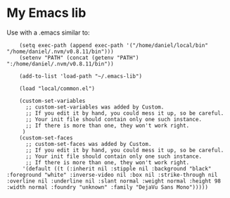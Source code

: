 # My Emacs lib

Use with a .emacs similar to:

        (setq exec-path (append exec-path '("/home/daniel/local/bin" "/home/daniel/.nvm/v0.8.11/bin")))
        (setenv "PATH" (concat (getenv "PATH") ":/home/daniel/.nvm/v0.8.11/bin"))
        
        (add-to-list 'load-path "~/.emacs-lib")
        
        (load "local/common.el")
        
        (custom-set-variables
          ;; custom-set-variables was added by Custom.
          ;; If you edit it by hand, you could mess it up, so be careful.
          ;; Your init file should contain only one such instance.
          ;; If there is more than one, they won't work right.
         )
        (custom-set-faces
          ;; custom-set-faces was added by Custom.
          ;; If you edit it by hand, you could mess it up, so be careful.
          ;; Your init file should contain only one such instance.
          ;; If there is more than one, they won't work right.
         '(default ((t (:inherit nil :stipple nil :background "black" :foreground "white" :inverse-video nil :box nil :strike-through nil :overline nil :underline nil :slant normal :weight normal :height 98 :width normal :foundry "unknown" :family "DejaVu Sans Mono")))))
